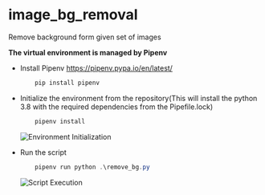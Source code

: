 # image_bg_removal
Remove background form given set of images

**The virtual environment is managed by Pipenv**

* Install Pipenv https://pipenv.pypa.io/en/latest/
    ```powershell
        pip install pipenv
    ```

* Initialize the environment from the repository(This will install the python 3.8 with the required dependencies from the Pipefile.lock)
    ```powershell
        pipenv install
    ```

    ![Environment Initialization](http://url/to/img.png)

* Run the script
    ```powershell
        pipenv run python .\remove_bg.py
    ```

    ![Script Execution](http://url/to/img.png)